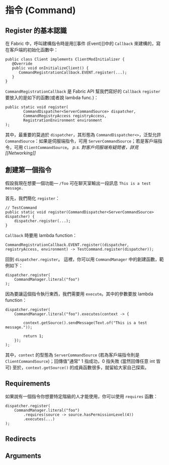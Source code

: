 # 指令 (Command)

## Register 的基本認識
在 Fabric 中，呼叫建構指令時是用[[事件 (Event)]]中的 `Callback` 來建構的，寫在客戶端的初始化函數中：

```java=
public class Client implements ClientModInitializer {  
   @Override  
   public void onInitializeClient() {  
      CommandRegistrationCallback.EVENT.register(...);
   }  
}
```

`CommandRegistrationCallback` 是 Fabric API 幫我們寫好的 `Callback`
`register` 要放入的是如下的函數(或者說 lambda func.)：

```java=
public static void register(
		CommandDispatcher<ServerCommandSource> dispatcher,
		CommandRegistryAccess registryAccess,
		RegistrationEnvironment environment
);
```

其中，最重要的莫過於 `dispatcher`，其形態為 `CommandDispatcher<>`，泛型允許 `CommandSource`：如果是伺服端指令，可用 `ServerCommandSource`；若是客戶端指令，可用 `ClientCommandSource`。
*p.s. 對客戶伺服端有疑問者，詳見 [[Networking]]*

## 創建第一個指令
假設我現在想要一個功能— `/foo` 可在聊天室輸出一段訊息 `This is a test message.`

首先，我們簡化 `register`：
```java=
// TestCommand
public static void register(CommandDispatcher<ServerCommandSource> dispatcher) {
	dispatcher.register(...);
}
```

`Callback` 時要用 lambda function：
```java=
CommandRegistrationCallback.EVENT.register((dispatcher, registryAccess, environment) -> TestCommand.register(dispatcher));
```

回到 `dispatcher.register`。
這裡，你可以用 `CommandManager` 中的創建函數，範例如下：
```java=
dispatcher.register(
	CommandManager.literal("foo")
);
```

因為要讓這個指令執行東西，我們需要用 `execute`。其中的參數要放 lambda function：
```java=
dispatcher.register(
	CommandManager.literal("foo").executes(context -> {
	
		context.getSource().sendMessage(Text.of("This is a test message."));
		
		return 1;
	});
);
```
其中，`context` 的型態為 `ServerCommandSource` (若為客戶端指令則是 `ClientCommandSource`)；回傳值"通常" 1 指成功，0 指失敗 (當然回傳任意 int 皆可)
至於，`context.getSource()` 的成員函數很多，就留給大家自己探索。

## Requirements
如果說有一個指令你想要特定階級的人才能使用，你可以使用 `requires` 函數：
```java=
dispatcher.register(
	CommandManager.literal("foo")
		.requires(source -> source.hasPermissionLevel(4))
		.executes(...)
);
```

## Redirects

## Arguments
